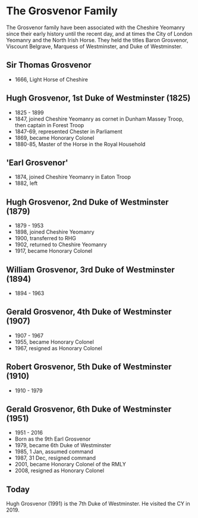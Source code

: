 # The Grosvenor Family

The Grosvenor family have been associated with the Cheshire Yeomanry since their early history until the recent day, and at times the City of London Yeomanry and the North Irish Horse. They held the titles Baron Grosvenor, Viscount Belgrave, Marquess of Westminster, and Duke of Westminster.

## Sir Thomas Grosvenor

* 1666, Light Horse of Cheshire

## Hugh Grosvenor, 1st Duke of Westminster (1825)

* 1825 - 1899
* 1847, joined Cheshire Yeomanry as cornet in Dunham Massey Troop, then captain in Forest Troop
* 1847-69, represented Chester in Parliament
* 1869, became Honorary Colonel
* 1880-85, Master of the Horse in the Royal Household

## 'Earl Grosvenor'

* 1874, joined Cheshire Yeomanry in Eaton Troop
* 1882, left

## Hugh Grosvenor, 2nd Duke of Westminster (1879)

* 1879 - 1953
* 1898, joined Cheshire Yeomanry
* 1900, transferred to RHG
* 1902, returned to Cheshire Yeomanry
* 1917, became Honorary Colonel

## William Grosvenor, 3rd Duke of Westminster (1894)

* 1894 - 1963

## Gerald Grosvenor, 4th Duke of Westminster (1907)

* 1907 - 1967
* 1955, became Honorary Colonel
* 1967, resigned as Honorary Colonel

## Robert Grosvenor, 5th Duke of Westminster (1910)

* 1910 - 1979

## Gerald Grosvenor, 6th Duke of Westminster (1951)

* 1951 - 2016
* Born as the 9th Earl Grosvenor
* 1979, became 6th Duke of Westminster
* 1985, 1 Jan, assumed command
* 1987, 31 Dec, resigned command
* 2001, became Honorary Colonel of the RMLY
* 2008, resigned as Honorary Colonel

## Today

Hugh Grosvenor (1991) is the 7th Duke of Westminster. He visited the CY in 2019.
